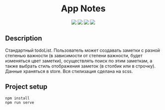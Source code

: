 <h1 align="center">App Notes</h1>


<p align="center">

<img src="https://img.shields.io/badge/html5%20-orange">  
<img src="https://img.shields.io/badge/sass%20-red">  
<img src="https://img.shields.io/badge/vue%20-green">  
<img src="https://img.shields.io/badge/vuex%20-green">


## Description
Стандартный todoList. Пользователь может создавать заметки с разной степенью важности (в зависимости от степени важности, будет изменяться цвет заметки), осуществлять поиcк по этим заметкам, а также выбрать стиль отображения заметок (в столбик или в строчку). Данные храняться в store. Вся стилизация сделана на scss.


## Project setup

```
npm install
npm run serve
```
